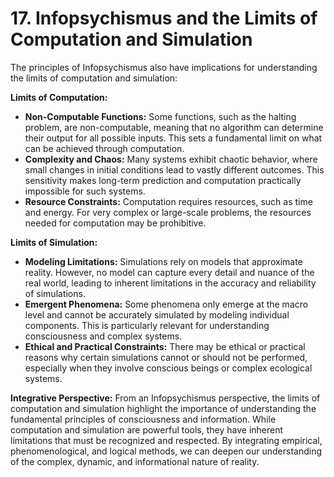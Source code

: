 # 17. Infopsychismus and the Limits of Computation and Simulation

The principles of Infopsychismus also have implications for understanding the limits of computation and simulation:

**Limits of Computation:**

- **Non-Computable Functions:** Some functions, such as the halting problem, are non-computable, meaning that no algorithm can determine their output for all possible inputs. This sets a fundamental limit on what can be achieved through computation.
- **Complexity and Chaos:** Many systems exhibit chaotic behavior, where small changes in initial conditions lead to vastly different outcomes. This sensitivity makes long-term prediction and computation practically impossible for such systems.
- **Resource Constraints:** Computation requires resources, such as time and energy. For very complex or large-scale problems, the resources needed for computation may be prohibitive.

**Limits of Simulation:**

- **Modeling Limitations:** Simulations rely on models that approximate reality. However, no model can capture every detail and nuance of the real world, leading to inherent limitations in the accuracy and reliability of simulations.
- **Emergent Phenomena:** Some phenomena only emerge at the macro level and cannot be accurately simulated by modeling individual components. This is particularly relevant for understanding consciousness and complex systems.
- **Ethical and Practical Constraints:** There may be ethical or practical reasons why certain simulations cannot or should not be performed, especially when they involve conscious beings or complex ecological systems.

**Integrative Perspective:**
From an Infopsychismus perspective, the limits of computation and simulation highlight the importance of understanding the fundamental principles of consciousness and information. While computation and simulation are powerful tools, they have inherent limitations that must be recognized and respected. By integrating empirical, phenomenological, and logical methods, we can deepen our understanding of the complex, dynamic, and informational nature of reality.

